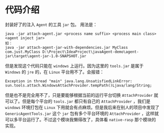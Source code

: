 # 代码介绍

封装好了的注入 `Agent` 的工具 `jar` 包。
用法是：

```
java -jar attach-agent.jar <process name suffix> <process main class> <agent inject jar>
如：
java -jar attach-agent-jar-with-dependencies.jar MyClass com.just.MyClass D:\Project\IdeaProject\javaAgent-demo\agent-jar\target\agent-jar-1.0-SNAPSHOT.jar
```

但是发现这个代码只能在 `windows` 上运行。因为这里的 `tools.jar` 是属于 `Windows` 的 `jre` 的，在 `Linux` 平台用不了。会报错：
```
Exception in thread "main" java.lang.UnsatisfiedLinkError: sun.tools.attach.WindowsAttachProvider.tempPath()Ljava/lang/String;
```

但是也不是完全用不了，只是要能够根据当前的运行平台切换 `AttachProvider` 就可以了。但是每个平台的 `tools.jar` 都只有自己的 `AttachProvider` ，我们是 `windows` 环境打包在 `Linux` 下用就会有点麻烦。但是我后来在别人的项目中发现了 `GenericAgentTools.jar` 这个 `jar` 包有多个平台环境的 `AttachProvider` ，这样就可以多平台运行了。不过这个模块我懒得改了，具体看 `native-rasp` 那个模块的实现。
